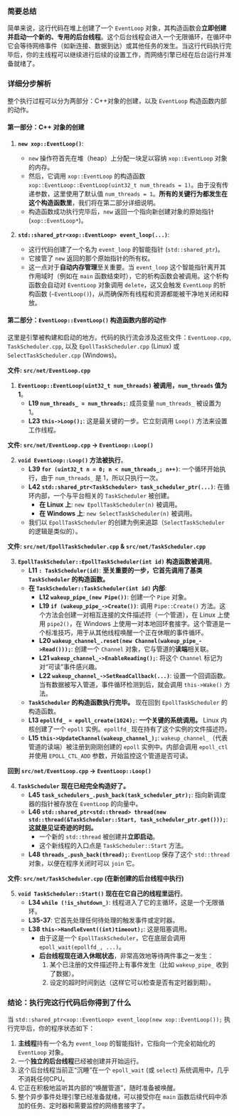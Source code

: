 ### 简要总结

简单来说，这行代码在堆上创建了一个 `EventLoop` 对象，其构造函数会**立即创建并启动一个新的、专用的后台线程**。这个后台线程会进入一个无限循环，在循环中它会等待网络事件（如新连接、数据到达）或其他任务的发生。当这行代码执行完毕后，你的主线程可以继续进行后续的设置工作，而网络引擎已经在后台运行并准备就绪了。

### 详细分步解析

整个执行过程可以分为两部分：C++对象的创建，以及 `EventLoop` 构造函数内部的动作。

#### 第一部分：C++ 对象的创建

1.  **`new xop::EventLoop()`**:
    *   `new` 操作符首先在堆（heap）上分配一块足以容纳 `xop::EventLoop` 对象的内存。
    *   然后，它调用 `xop::EventLoop` 的构造函数 `xop::EventLoop::EventLoop(uint32_t num_threads = 1)`。由于没有传递参数，这里使用了默认值 `num_threads = 1`。**所有的关键行为都发生在这个构造函数里**，我们将在第二部分详细说明。
    *   构造函数成功执行完毕后，`new` 返回一个指向新创建对象的原始指针 (`xop::EventLoop*`)。

2.  **`std::shared_ptr<xop::EventLoop> event_loop(...)`**:
    *   这行代码创建了一个名为 `event_loop` 的智能指针 (`std::shared_ptr`)。
    *   它接管了 `new` 返回的那个原始指针的所有权。
    *   这一点对于**自动内存管理**至关重要。当 `event_loop` 这个智能指针离开其作用域时（例如在 `main` 函数结束时），它的析构函数会被调用。这个析构函数会自动对 `EventLoop` 对象调用 `delete`，这又会触发 `EventLoop` 的析构函数 (`~EventLoop()`)，从而确保所有线程和资源都能被干净地关闭和释放。

#### 第二部分：`EventLoop::EventLoop()` 构造函数内部的动作

这里是引擎被构建和启动的地方。代码的执行流会涉及这些文件：`EventLoop.cpp`, `TaskScheduler.cpp`, 以及 `EpollTaskScheduler.cpp` (Linux) 或 `SelectTaskScheduler.cpp` (Windows)。

**文件: `src/net/EventLoop.cpp`**

1.  **`EventLoop::EventLoop(uint32_t num_threads)` 被调用，`num_threads` 值为 1**。
    *   **L19 `num_threads_ = num_threads;`**: 成员变量 `num_threads_` 被设置为 1。
    *   **L23 `this->Loop();`**: 这是最关键的一步。它立刻调用 `Loop()` 方法来设置工作线程。

**文件: `src/net/EventLoop.cpp` -> `EventLoop::Loop()`**

2.  **`void EventLoop::Loop()` 方法被执行**。
    *   **L39 `for (uint32_t n = 0; n < num_threads_; n++)`**: 一个循环开始执行，由于 `num_threads_` 是 1，所以只执行一次。
    *   **L42 `std::shared_ptr<TaskScheduler> task_scheduler_ptr(...)`**: 在循环内部，一个与平台相关的 `TaskScheduler` 被创建。
        *   **在 Linux 上**: `new EpollTaskScheduler(n)` 被调用。
        *   **在 Windows 上**: `new SelectTaskScheduler(n)` 被调用。
    *   我们以 `EpollTaskScheduler` 的创建为例来追踪（`SelectTaskScheduler` 的逻辑是类似的）。

**文件: `src/net/EpollTaskScheduler.cpp` & `src/net/TaskScheduler.cpp`**

3.  **`EpollTaskScheduler::EpollTaskScheduler(int id)` 构造函数被调用**。
    *   **L11 `: TaskScheduler(id)`**: **至关重要的一步，它首先调用了基类 `TaskScheduler` 的构造函数。**
    *   **在 `TaskScheduler::TaskScheduler(int id)` 内部**:
        *   **L12 `wakeup_pipe_(new Pipe())`**: 创建一个 `Pipe` 对象。
        *   **L19 `if (wakeup_pipe_->Create())`**: 调用 `Pipe::Create()` 方法。这个方法会创建一对相互连接的文件描述符（一个管道），在 Linux 上使用 `pipe2()`，在 Windows 上使用一对本地回环套接字。这个管道是一个标准技巧，用于从其他线程唤醒一个正在休眠的事件循环。
        *   **L20 `wakeup_channel_.reset(new Channel(wakeup_pipe_->Read()));`**: 创建一个 `Channel` 对象，它与管道的**读端**相关联。
        *   **L21 `wakeup_channel_->EnableReading();`**: 将这个 `Channel` 标记为对“可读”事件感兴趣。
        *   **L22 `wakeup_channel_->SetReadCallback(...)`**: 设置一个回调函数。当有数据被写入管道，事件循环检测到后，就会调用 `this->Wake()` 方法。
    *   **`TaskScheduler` 的构造函数执行完毕。** 现在回到 `EpollTaskScheduler` 的构造函数。
    *   **L13 `epollfd_ = epoll_create(1024);`**: **一个关键的系统调用。** Linux 内核创建了一个 `epoll` 实例。`epollfd_` 现在持有了这个实例的文件描述符。
    *   **L15 `this->UpdateChannel(wakeup_channel_);`**: `wakeup_channel_`（代表管道的读端）被注册到刚刚创建的 `epoll` 实例中。内部会调用 `epoll_ctl` 并使用 `EPOLL_CTL_ADD` 参数，开始监控这个管道是否可读。

**回到 `src/net/EventLoop.cpp` -> `EventLoop::Loop()`**

4.  **`TaskScheduler` 现在已经完全构造好了。**
    *   **L45 `task_schedulers_.push_back(task_scheduler_ptr);`**: 指向新调度器的指针被存放在 `EventLoop` 的向量中。
    *   **L46 `std::shared_ptr<std::thread> thread(new std::thread(&TaskScheduler::Start, task_scheduler_ptr.get()));`**: **这就是见证奇迹的时刻。**
        *   一个新的 `std::thread` 被创建并**立即启动**。
        *   这个新线程的入口点是 `TaskScheduler::Start` 方法。
    *   **L48 `threads_.push_back(thread);`**: `EventLoop` 保存了这个 `std::thread` 对象，以便在程序关闭时可以 `join` 它。

**文件: `src/net/TaskScheduler.cpp` (在新创建的后台线程中执行)**

5.  **`void TaskScheduler::Start()` 现在在它自己的线程里运行**。
    *   **L34 `while (!is_shutdown_)`**: 线程进入了它的主循环，这是一个无限循环。
    *   **L35-37**: 它首先处理任何待处理的触发事件或定时器。
    *   **L38 `this->HandleEvent((int)timeout);`**: 这是阻塞调用。
        *   由于这是一个 `EpollTaskScheduler`，它在底层会调用 `epoll_wait(epollfd_, ...)`。
        *   **后台线程现在进入休眠状态**，非常高效地等待两件事之一发生：
            1.  某个已注册的文件描述符上有事件发生（比如 `wakeup_pipe_` 收到了数据）。
            2.  设定的超时时间到达（这样它可以检查是否有定时器到期）。

### 结论：执行完这行代码后你得到了什么

当 `std::shared_ptr<xop::EventLoop> event_loop(new xop::EventLoop());` 执行完毕后，你的程序状态如下：

1.  **主线程**持有一个名为 `event_loop` 的智能指针，它指向一个完全初始化的 `EventLoop` 对象。
2.  一个**独立的后台线程**已经被创建并开始运行。
3.  这个后台线程当前正“沉睡”在一个 `epoll_wait` (或 `select`) 系统调用中，几乎不消耗任何CPU。
4.  它正在积极地监听其内部的“唤醒管道”，随时准备被唤醒。
5.  整个异步事件处理引擎已经准备就绪，可以接受你在 `main` 函数后续代码中添加的任务、定时器和需要监控的网络套接字了。